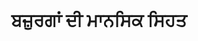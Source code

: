 ---
title: "ਬਜ਼ੁਰਗਾਂ ਦੀ ਮਾਨਸਿਕ ਸਿਹਤ"
punjabiTitle: "ਬਜ਼ੁਰਗਾਂ ਦੀ ਮਾਨਸਿਕ ਸਿਹਤ"
introductionEn: "Mental health is just as important in older adults as it is in younger people. Many older adults are at risk for mental health conditions."
introductionPu: "ਮਾਨਸਿਕ ਸਿਹਤ ਬਜ਼ੁਰਗਾਂ ਵਿੱਚ ਓਨੀ ਹੀ ਮਹੱਤਵਪੂਰਨ ਹੈ ਜਿੰਨੀ ਕਿ ਨੌਜਵਾਨਾਂ ਵਿੱਚ। ਬਹੁਤ ਸਾਰੇ ਬਜ਼ੁਰਗ ਮਾਨਸਿਕ ਸਿਹਤ ਸਥਿਤੀਆਂ ਦੇ ਜੋਖਮ 'ਤੇ ਹਨ।"
summaryEn: "Wisdom, aging, and maintaining spiritual connection"
summaryPu: "ਸਿਆਣਪ, ਬੁਢਾਪਾ, ਅਤੇ ਅਧਿਆਤਮਿਕ ਸਬੰਧ ਬਣਾਈ ਰੱਖਣਾ"
whatIsPu: "ਬਜ਼ੁਰਗਾਂ ਦੀ ਮਾਨਸਿਕ ਸਿਹਤ ਕੀ ਹੈ?"
whatIsContentEn: "Older adults face unique mental health challenges, including loneliness, grief, chronic health conditions, and cognitive decline. Depression and anxiety are common but often undiagnosed in this population. It's crucial to recognize the signs and seek appropriate support to maintain their well-being and quality of life."
whatIsContentPu: "ਬਜ਼ੁਰਗਾਂ ਨੂੰ ਇਕੱਲਤਾ, ਸੋਗ, ਪੁਰਾਣੀਆਂ ਸਿਹਤ ਸਥਿਤੀਆਂ, ਅਤੇ ਬੋਧਾਤਮਕ ਗਿਰਾਵਟ ਸਮੇਤ ਵਿਲੱਖਣ ਮਾਨਸਿਕ ਸਿਹਤ ਚੁਣੌਤੀਆਂ ਦਾ ਸਾਹਮਣਾ ਕਰਨਾ ਪੈਂਦਾ ਹੈ। ਇਸ ਆਬਾਦੀ ਵਿੱਚ ਉਦਾਸੀ ਅਤੇ ਚਿੰਤਾ ਆਮ ਹਨ ਪਰ ਅਕਸਰ ਅਣਪਛਾਤੀਆਂ ਰਹਿੰਦੀਆਂ ਹਨ। ਉਨ੍ਹਾਂ ਦੀ ਭਲਾਈ ਅਤੇ ਜੀਵਨ ਦੀ ਗੁਣਵੱਤਾ ਨੂੰ ਬਣਾਈ ਰੱਖਣ ਲਈ ਸੰਕੇਤਾਂ ਨੂੰ ਪਛਾਣਨਾ ਅਤੇ ਢੁਕਵੀਂ ਸਹਾਇਤਾ ਲੈਣਾ ਮਹੱਤਵਪੂਰਨ ਹੈ।"
gurbaniIntegrationEn: "Sikhi reveres elders and emphasizes the wisdom that comes with age. Gurbani encourages a life of detachment from worldly desires and attachment to the Divine, which can bring peace in later life. Engaging in Simran and Sangat provides a strong spiritual foundation and a supportive community, helping elders navigate challenges with grace and resilience."
gurbaniIntegrationPu: "ਸਿੱਖੀ ਬਜ਼ੁਰਗਾਂ ਦਾ ਸਤਿਕਾਰ ਕਰਦੀ ਹੈ ਅਤੇ ਉਮਰ ਦੇ ਨਾਲ ਆਉਣ ਵਾਲੀ ਸਿਆਣਪ 'ਤੇ ਜ਼ੋਰ ਦਿੰਦੀ ਹੈ। ਗੁਰਬਾਣੀ ਸੰਸਾਰਕ ਇੱਛਾਵਾਂ ਤੋਂ ਨਿਰਲੇਪਤਾ ਅਤੇ ਬ੍ਰਹਮ ਨਾਲ ਜੁੜੇ ਰਹਿਣ ਦੇ ਜੀਵਨ ਨੂੰ ਉਤਸ਼ਾਹਿਤ ਕਰਦੀ ਹੈ, ਜੋ ਬਾਅਦ ਦੇ ਜੀਵਨ ਵਿੱਚ ਸ਼ਾਂਤੀ ਲਿਆ ਸਕਦੀ ਹੈ। ਸਿਮਰਨ ਅਤੇ ਸੰਗਤ ਵਿੱਚ ਸ਼ਾਮਲ ਹੋਣਾ ਇੱਕ ਮਜ਼ਬੂਤ ​​ਅਧਿਆਤਮਿਕ ਨੀਂਹ ਅਤੇ ਇੱਕ ਸਹਾਇਕ ਭਾਈਚਾਰਾ ਪ੍ਰਦਾਨ ਕਰਦਾ ਹੈ, ਬਜ਼ੁਰਗਾਂ ਨੂੰ ਕਿਰਪਾ ਅਤੇ ਲਚਕਤਾ ਨਾਲ ਚੁਣੌਤੀਆਂ ਦਾ ਸਾਹਮਣਾ ਕਰਨ ਵਿੱਚ ਮਦਦ ਕਰਦਾ ਹੈ।"
shabads:
  - gurmukhi: "ਜਿਨਿ ਸਿਰਿਆ ਤਿਨਿ ਘੜਿਆ ਤਿਸੁ ਹੀ ਸਚਾ ਸੋਈ ॥"
    romanized: "Jini siriaa tini ghariaa tisu hee sachaa soee."
    translation: "He who created, fashioned; He alone is the True One."
    relevanceEn: "This shabad reminds elders of the Creator's role in their lives, fostering acceptance and peace regarding the natural progression of life and aging."
    relevancePu: "ਇਹ ਸ਼ਬਦ ਬਜ਼ੁਰਗਾਂ ਨੂੰ ਉਨ੍ਹਾਂ ਦੇ ਜੀਵਨ ਵਿੱਚ ਸਿਰਜਣਹਾਰ ਦੀ ਭੂਮਿਕਾ ਦੀ ਯਾਦ ਦਿਵਾਉਂਦਾ ਹੈ, ਜੀਵਨ ਅਤੇ ਬੁਢਾਪੇ ਦੀ ਕੁਦਰਤੀ ਪ੍ਰਗਤੀ ਬਾਰੇ ਸਵੀਕ੍ਰਿਤੀ ਅਤੇ ਸ਼ਾਂਤੀ ਨੂੰ ਉਤਸ਼ਾਹਿਤ ਕਰਦਾ ਹੈ।"
  - gurmukhi: "ਆਪੇ ਬੀਜਿ ਆਪੇ ਹੀ ਖਾਹੁ ॥ ਨਾਨਕ ਹੁਕਮੀ ਆਵਹੁ ਜਾਹੁ ॥"
    romanized: "Aape beej aape hee khaahu. Naanak hukamee aavahu jaahu."
    translation: "You yourself sow, and you yourself eat. O Nanak, by the Hukam, you come and go."
    relevanceEn: "This shabad encourages reflection on one's life journey and actions, promoting a sense of peace and acceptance of divine will in the later stages of life."
    relevancePu: "ਇਹ ਸ਼ਬਦ ਕਿਸੇ ਦੇ ਜੀਵਨ ਦੀ ਯਾਤਰਾ ਅਤੇ ਕਾਰਵਾਈਆਂ 'ਤੇ ਪ੍ਰਤੀਬਿੰਬਤ ਕਰਨ ਲਈ ਉਤਸ਼ਾਹਿਤ ਕਰਦਾ ਹੈ, ਜੀਵਨ ਦੇ ਬਾਅਦ ਦੇ ਪੜਾਵਾਂ ਵਿੱਚ ਬ੍ਰਹਮ ਇੱਛਾ ਦੀ ਸ਼ਾਂਤੀ ਅਤੇ ਸਵੀਕ੍ਰਿਤੀ ਦੀ ਭਾਵਨਾ ਨੂੰ ਉਤਸ਼ਾਹਿਤ ਕਰਦਾ ਹੈ।"
sikhTeachingsEn: "Sikhi offers profound wisdom for elders to maintain mental well-being. The emphasis on 'Santokh' (contentment) and detachment from worldly desires can bring peace and acceptance in later life. The concept of 'Hukam' (Divine Will) encourages elders to embrace the natural progression of life with faith and grace. Gurbani provides solace and a spiritual anchor, helping them navigate challenges associated with aging."
sikhTeachingsPu: "ਸਿੱਖੀ ਬਜ਼ੁਰਗਾਂ ਨੂੰ ਮਾਨਸਿਕ ਤੰਦਰੁਸਤੀ ਬਣਾਈ ਰੱਖਣ ਲਈ ਡੂੰਘੀ ਸਿਆਣਪ ਪ੍ਰਦਾਨ ਕਰਦੀ ਹੈ। 'ਸੰਤੋਖ' (ਸੰਤੁਸ਼ਟੀ) ਅਤੇ ਸੰਸਾਰਕ ਇੱਛਾਵਾਂ ਤੋਂ ਨਿਰਲੇਪਤਾ 'ਤੇ ਜ਼ੋਰ ਬਾਅਦ ਦੇ ਜੀਵਨ ਵਿੱਚ ਸ਼ਾਂਤੀ ਅਤੇ ਸਵੀਕ੍ਰਿਤੀ ਲਿਆ ਸਕਦਾ ਹੈ। 'ਹੁਕਮ' (ਰੱਬੀ ਇੱਛਾ) ਦਾ ਸੰਕਲਪ ਬਜ਼ੁਰਗਾਂ ਨੂੰ ਵਿਸ਼ਵਾਸ ਅਤੇ ਕਿਰਪਾ ਨਾਲ ਜੀਵਨ ਦੀ ਕੁਦਰਤੀ ਪ੍ਰਗਤੀ ਨੂੰ ਅਪਣਾਉਣ ਲਈ ਉਤਸ਼ਾਹਿਤ ਕਰਦਾ ਹੈ। ਗੁਰਬਾਣੀ ਸ਼ਾਂਤੀ ਅਤੇ ਇੱਕ ਅਧਿਆਤਮਿਕ ਲੰਗਰ ਪ੍ਰਦਾਨ ਕਰਦੀ ਹੈ, ਜੋ ਉਨ੍ਹਾਂ ਨੂੰ ਬੁਢਾਪੇ ਨਾਲ ਜੁੜੀਆਂ ਚੁਣੌਤੀਆਂ ਦਾ ਸਾਹਮਣਾ ਕਰਨ ਵਿੱਚ ਮਦਦ ਕਰਦੀ ਹੈ।"
communityCulturalEn: "Within the Sikh community, elders are highly respected and revered. However, they can sometimes face challenges like loneliness, isolation, and a sense of loss of purpose, especially if they are immigrants adapting to a new culture. The Sangat (holy congregation) plays a crucial role in providing a supportive network, fostering intergenerational connections, and ensuring elders remain engaged and valued. Encouraging open dialogue about mental health within families and Gurdwaras can help address these issues and promote their overall well-being."
communityCulturalPu: "ਸਿੱਖ ਭਾਈਚਾਰੇ ਦੇ ਅੰਦਰ, ਬਜ਼ੁਰਗਾਂ ਦਾ ਬਹੁਤ ਸਤਿਕਾਰ ਕੀਤਾ ਜਾਂਦਾ ਹੈ। ਹਾਲਾਂਕਿ, ਉਨ੍ਹਾਂ ਨੂੰ ਕਈ ਵਾਰ ਇਕੱਲਤਾ, ਅਲੱਗ-ਥਲੱਗਤਾ, ਅਤੇ ਉਦੇਸ਼ ਦੀ ਭਾਵਨਾ ਦੇ ਨੁਕਸਾਨ ਵਰਗੀਆਂ ਚੁਣੌਤੀਆਂ ਦਾ ਸਾਹਮਣਾ ਕਰਨਾ ਪੈ ਸਕਦਾ ਹੈ, ਖਾਸ ਕਰਕੇ ਜੇ ਉਹ ਇੱਕ ਨਵੀਂ ਸੰਸਕ੍ਰਿਤੀ ਦੇ ਅਨੁਕੂਲ ਹੋਣ ਵਾਲੇ ਪ੍ਰਵਾਸੀ ਹਨ। ਸੰਗਤ (ਪਵਿੱਤਰ ਸੰਗਤ) ਇੱਕ ਮਹੱਤਵਪੂਰਨ ਸਹਾਇਤਾ ਨੈਟਵਰਕ ਵਜੋਂ ਕੰਮ ਕਰਦੀ ਹੈ, ਜੋ ਸਮਾਜਿਕ ਸਬੰਧਾਂ ਨੂੰ ਉਤਸ਼ਾਹਿਤ ਕਰਦੀ ਹੈ, ਅੰਤਰ-ਪੀੜ੍ਹੀ ਸਬੰਧਾਂ ਨੂੰ ਉਤਸ਼ਾਹਿਤ ਕਰਦੀ ਹੈ, ਅਤੇ ਬਜ਼ੁਰਗਾਂ ਨੂੰ ਸ਼ਾਮਲ ਅਤੇ ਮਹੱਤਵਪੂਰਨ ਰੱਖਦੀ ਹੈ। ਪਰਿਵਾਰਾਂ ਅਤੇ ਗੁਰਦੁਆਰਿਆਂ ਦੇ ਅੰਦਰ ਮਾਨਸਿਕ ਸਿਹਤ ਬਾਰੇ ਖੁੱਲ੍ਹੇ ਸੰਵਾਦ ਨੂੰ ਉਤਸ਼ਾਹਿਤ ਕਰਨਾ ਇਹਨਾਂ ਮੁੱਦਿਆਂ ਨੂੰ ਹੱਲ ਕਰਨ ਅਤੇ ਉਨ੍ਹਾਂ ਦੀ ਸਮੁੱਚੀ ਭਲਾਈ ਨੂੰ ਉਤਸ਼ਾਹਿਤ ਕਰਨ ਵਿੱਚ ਮਦਦ ਕਰ ਸਕਦਾ ਹੈ।"
practicalSikhPracticesEn:
  - "Naam Simran: Daily meditation on the Divine Name to find inner peace and acceptance of life's journey."
  - "Sangat: Actively participate in the holy congregation for social connection, spiritual discourse, and support."
  - "Seva: Engage in selfless service, even in small ways, to maintain a sense of purpose and contribution."
  - "Gurbani Recitation/Listening: Find solace and wisdom in the sacred verses, which offer guidance for all stages of life."
  - "Practicing Santokh: Cultivating contentment and gratitude for what one has, reducing anxiety about the future."
practicalSikhPracticesPu:
  - "ਨਾਮ ਸਿਮਰਨ: ਜੀਵਨ ਦੀ ਯਾਤਰਾ ਦੀ ਅੰਦਰੂਨੀ ਸ਼ਾਂਤੀ ਅਤੇ ਸਵੀਕ੍ਰਿਤੀ ਲੱਭਣ ਲਈ ਰੱਬੀ ਨਾਮ ਦਾ ਰੋਜ਼ਾਨਾ ਸਿਮਰਨ।"
  - "ਸੰਗਤ: ਸਮਾਜਿਕ ਸਬੰਧ, ਅਧਿਆਤਮਿਕ ਵਿਚਾਰ-ਵਟਾਂਦਰੇ, ਅਤੇ ਸਹਾਇਤਾ ਲਈ ਪਵਿੱਤਰ ਸੰਗਤ ਵਿੱਚ ਸਰਗਰਮੀ ਨਾਲ ਹਿੱਸਾ ਲਓ।"
  - "ਸੇਵਾ: ਉਦੇਸ਼ ਅਤੇ ਯੋਗਦਾਨ ਦੀ ਭਾਵਨਾ ਬਣਾਈ ਰੱਖਣ ਲਈ ਨਿਰਸਵਾਰਥ ਸੇਵਾ ਵਿੱਚ ਸ਼ਾਮਲ ਹੋਵੋ, ਭਾਵੇਂ ਛੋਟੇ ਤਰੀਕਿਆਂ ਨਾਲ।"
  - "ਗੁਰਬਾਣੀ ਪਾਠ/ਸੁਣਨਾ: ਪਵਿੱਤਰ ਸ਼ਬਦਾਂ ਵਿੱਚ ਸ਼ਾਂਤੀ ਅਤੇ ਸਿਆਣਪ ਲੱਭੋ, ਜੋ ਜੀਵਨ ਦੇ ਸਾਰੇ ਪੜਾਵਾਂ ਲਈ ਮਾਰਗਦਰਸ਼ਨ ਪ੍ਰਦਾਨ ਕਰਦੇ ਹਨ।"
  - "ਸੰਤੋਖ ਦਾ ਅਭਿਆਸ ਕਰਨਾ: ਜੋ ਕੁਝ ਹੈ ਉਸ ਲਈ ਸੰਤੁਸ਼ਟੀ ਅਤੇ ਸ਼ੁਕਰਗੁਜ਼ਾਰੀ ਪੈਦਾ ਕਰਨਾ, ਭਵਿੱਖ ਬਾਰੇ ਚਿੰਤਾ ਘਟਾਉਣਾ।"
practicalSupportEn:
  - "Encourage social engagement and participation in community activities."
  - "Ensure regular physical activity tailored to their abilities."
  - "Facilitate access to mental health professionals specializing in geriatric care."
  - "Promote spiritual practices and connection with the Gurdwara."
practicalSupportPu:
  - "ਸਮਾਜਿਕ ਸ਼ਮੂਲੀਅਤ ਅਤੇ ਭਾਈਚਾਰਕ ਗਤੀਵਿਧੀਆਂ ਵਿੱਚ ਭਾਗੀਦਾਰੀ ਨੂੰ ਉਤਸ਼ਾਹਿਤ ਕਰੋ।"
  - "ਉਨ੍ਹਾਂ ਦੀਆਂ ਯੋਗਤਾਵਾਂ ਅਨੁਸਾਰ ਨਿਯਮਤ ਸਰੀਰਕ ਗਤੀਵਿਧੀ ਨੂੰ ਯਕੀਨੀ ਬਣਾਓ।"
  - "ਬਜ਼ੁਰਗਾਂ ਦੀ ਦੇਖਭਾਲ ਵਿੱਚ ਵਿਸ਼ੇਸ਼ਤਾ ਵਾਲੇ ਮਾਨਸਿਕ ਸਿਹਤ ਪੇਸ਼ੇਵਰਾਂ ਤੱਕ ਪਹੁੰਚ ਦੀ ਸਹੂਲਤ ਦਿਓ।"
  - "ਅਧਿਆਤਮਿਕ ਅਭਿਆਸਾਂ ਅਤੇ ਗੁਰਦੁਆਰੇ ਨਾਲ ਜੁੜਨ ਨੂੰ ਉਤਸ਼ਾਹਿਤ ਕਰੋ।"
externalResources:
  - nameEn: "National Institute on Aging"
    namePu: "ਨੈਸ਼ਨਲ ਇੰਸਟੀਚਿਊਟ ਆਨ ਏਜਿੰਗ"
    url: "#"
  - nameEn: "Alzheimer's Association"
    namePu: "ਅਲਜ਼ਾਈਮਰਜ਼ ਐਸੋਸੀਏਸ਼ਨ"
    url: "#"
---